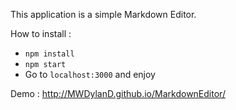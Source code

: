 This application is a simple Markdown Editor.

How to install :
 - `npm install`
 - `npm start`
 - Go to `localhost:3000` and enjoy
 
 Demo : http://MWDylanD.github.io/MarkdownEditor/

